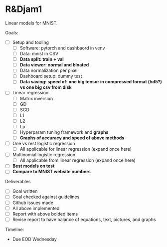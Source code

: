 # R&Djam1

Linear models for MNIST.

Goals:
- [ ] Setup and tooling
    - [ ] Software: pytorch and dashbaord in venv
    - [ ] Data: mnist in CSV
    - [ ] **Data split: train + val**
    - [ ] **Data viewer: normal and bloated**
    - [ ] Data normalization per pixel
    - [ ] Dashboard setup: dummy test
    - [ ] **Data saving: speed of: one big tensor in compressed format (hd5?)**
      **vs one big csv from disk**
- [ ] Linear regression
    - [ ] Matrix inversion
    - [ ] GD
    - [ ] SGD
    - [ ] L1
    - [ ] L2
    - [ ] Lp
    - [ ] Hyperparam tuning framework and **graphs**
    - [ ] **Graphs of accuracy and speed of above methods**
- [ ] One vs rest logistic regression
    - [ ] All applicable for linear regression (expand once here)
- [ ] Multinomial logistic regression
    - [ ] All applicable from linear regression (expand once here)
- [ ] **Best models on test**
- [ ] **Compare to MNIST website numbers**

Deliverables
- [ ] Goal written
- [ ] Goal checked against guidelines
- [ ] Github issues made
- [ ] All above implemented
- [ ] Report with above bolded items
- [ ] Revise report to have balance of equations, text, pictures, and graphs

Timeline:
- Due EOD Wednesday
